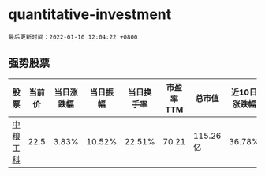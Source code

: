# quantitative-investment

`最后更新时间：2022-01-10 12:04:22 +0800`

## 强势股票

|股票|当前价|当日涨跌幅|当日振幅|当日换手率|市盈率TTM|总市值|近10日涨跌幅|
|----|----|----|----|----|----|----|----|
|[中粮工科](https://xueqiu.com/S/SZ301058)|22.5|3.83%|10.52%|22.51%|70.21|115.26亿|36.78%|
